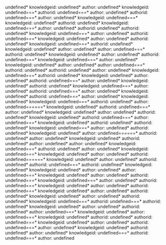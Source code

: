 undefined* knowledgeid: undefined* author: undefined* knowledgeid: undefined===* authorid: undefined===* author: undefined* authorid: undefined===* author: undefined* knowledgeid: undefined===* knowledgeid: undefined* authorid: undefined* knowledgeid: undefined===* author: undefined* authorid: undefined* authorid: undefined* knowledgeid: undefined===* author: undefined* authorid: undefined===* knowledgeid: undefined* author: undefined* authorid: undefined* knowledgeid: undefined===* authorid: undefined* knowledgeid: undefined* author: undefined* author: undefined===* authorid: undefined* knowledgeid: undefined* author: undefined* authorid: undefined===* knowledgeid: undefined===* author: undefined* knowledgeid: undefined* author: undefined* author: undefined===* authorid: undefined* authorid: undefined* author: undefined* knowledgeid: undefined===* authorid: undefined* knowledgeid: undefined* author: undefined* authorid: undefined===* author: undefined* knowledgeid: undefined* authorid: undefined* knowledgeid: undefined===* author: undefined* authorid: undefined===* author: undefined* knowledgeid: undefined* authorid: undefined===* author: undefined* knowledgeid: undefined* knowledgeid: undefined===* authorid: undefined* author: undefined======* knowledgeid: undefined* authorid: undefined===* author: undefined* knowledgeid: undefined* author: undefined* authorid: undefined* knowledgeid: undefined* authorid: undefined===* author: undefined===* knowledgeid: undefined* authorid: undefined* authorid: undefined* knowledgeid: undefined===* author: undefined* authorid: undefined* knowledgeid: undefined* author: undefined======* authorid: undefined* author: undefined* knowledgeid: undefined* authorid: undefined* author: undefined* author: undefined* knowledgeid: undefined===* authorid: undefined* author: undefined* knowledgeid: undefined===* knowledgeid: undefined* author: undefined* authorid: undefined======* knowledgeid: undefined* author: undefined* authorid: undefined* authorid: undefined===* authorid: undefined* knowledgeid: undefined* knowledgeid: undefined* author: undefined* author: undefined===* knowledgeid: undefined* author: undefined* authorid: undefined===* knowledgeid: undefined===* author: undefined* authorid: undefined===* knowledgeid: undefined* author: undefined* authorid: undefined===* knowledgeid: undefined* author: undefined* authorid: undefined* knowledgeid: undefined* author: undefined* authorid: undefined* knowledgeid: undefined===* authorid: undefined===* authorid: undefined* knowledgeid: undefined* author: undefined* authorid: undefined* author: undefined===* knowledgeid: undefined* author: undefined===* knowledgeid: undefined* authorid: undefined* authorid: undefined===* knowledgeid: undefined* author: undefined* authorid: undefined===* author: undefined* knowledgeid: undefined* authorid: undefined* author: undefined* knowledgeid: undefined===* authorid: undefined===* author: undefined